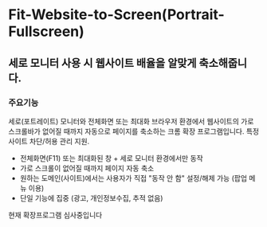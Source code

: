# Fit-Website-to-Screen(Portrait-Fullscreen)
## 세로 모니터 사용 시 웹사이트 배율을 알맞게 축소해줍니다.

### 주요기능
세로(포트레이트) 모니터와 전체화면 또는 최대화 브라우저 환경에서
웹사이트의 가로 스크롤바가 없어질 때까지 자동으로 페이지를 축소하는 크롬 확장 프로그램입니다.
특정 사이트 차단/허용 관리 지원.

- 전체화면(F11) 또는 최대화된 창 + 세로 모니터 환경에서만 동작
- 가로 스크롤이 없어질 때까지 페이지 자동 축소
- 원하는 도메인(사이트)에서는 사용자가 직접 "동작 안 함" 설정/해제 가능 (팝업 메뉴 이용)
- 단일 기능에 집중 (광고, 개인정보수집, 추적 없음)

현재 확장프로그램 심사중입니다
